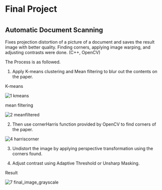 <h1>Final Project<h1>

<h2>Automatic Document Scanning</h2> 

Fixes projection distortion of a picture of a document and saves the result image with better quality.
Finding corners, applying image warping, and adjusting contrasts were done. (C++, OpenCV)

The Process is as followed.
1. Apply K-means clustering and Mean filtering to blur out the contents on the paper.

K-means

![1 kmeans](https://user-images.githubusercontent.com/36324014/50730213-5ffc3000-118b-11e9-9166-7e400889c5ad.PNG)

mean filtering

![2 meanfiltered](https://user-images.githubusercontent.com/36324014/50730228-efa1de80-118b-11e9-9b8b-137c1abe720b.PNG)

2. Then use cornerHarris function provided by OpenCV to find corners of the paper.

![4 harriscorner](https://user-images.githubusercontent.com/36324014/50730226-e44eb300-118b-11e9-9fbf-516776bf9884.png)

3. Undistort the image by applying perspective transformation using the corners found.

4. Adjust contrast using Adaptive Threshold or Unsharp Masking.

Result

![7 final_image_grayscale](https://user-images.githubusercontent.com/36324014/50730263-89698b80-118c-11e9-96b2-29a2b0c72f49.png)
